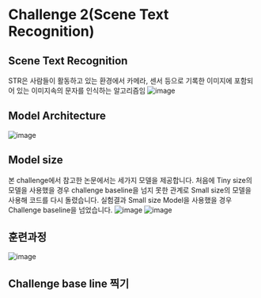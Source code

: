 # Challenge 2(Scene Text Recognition)

## Scene Text Recognition
STR은 사람들이 활동하고 있는 환경에서 카메라, 센서 등으로 기록한 이미지에 포함되어 있는 이미지속의 문자를 인식하는 알고리즘임 
![image](https://user-images.githubusercontent.com/71881396/143402095-a343c3fb-602e-42a0-9b25-fe5811c84609.png)

## Model Architecture
![image](https://user-images.githubusercontent.com/71881396/143402185-f9961afe-ddd9-4eb4-bb2e-ba319c2c8f1b.png)

## Model size
본 challenge에서 참고한 논문에서는 세가지 모델을 제공합니다. 
처음에 Tiny size의 모델을 사용했을 경우 challenge baseline을 넘지 못한 관계로 Small size의 모델을 사용해 코드를 다시 돌렸습니다. 
실험결과 Small size Model을 사용했을 경우 Challenge baseline을 넘었습니다. 
![image](https://user-images.githubusercontent.com/71881396/143402222-db47a5b6-541e-490a-b5bf-c89a60f7f678.png)
![image](https://user-images.githubusercontent.com/71881396/143402632-d50be64a-0f42-44f7-bb34-e669438cb030.png)


## 훈련과정
![image](https://user-images.githubusercontent.com/71881396/143402506-fb3e1140-93f9-42c4-900b-eb1c0c28e0fa.png)

## Challenge base line 찍기 
